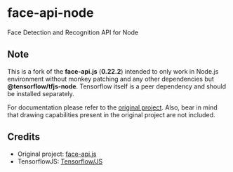 # face-api-node

Face Detection and Recognition API for Node

## Note

This is a fork of the **face-api.js** (**0.22.2**) intended to only work in Node.js environment without monkey patching and any other dependencies but **@tensorflow/tfjs-node**. Tensorflow itself is a peer dependency and should be installed separately.

For documentation please refer to the [original project](https://www.npmjs.com/package/face-api.js/v/0.22.2). Also, bear in mind that drawing capabilities present in the original project are not included.

## Credits

- Original project: [face-api.js](https://github.com/justadudewhohacks/face-api.js)
- TensorflowJS: [Tensorflow/JS](https://js.tensorflow.org/api/latest/)
